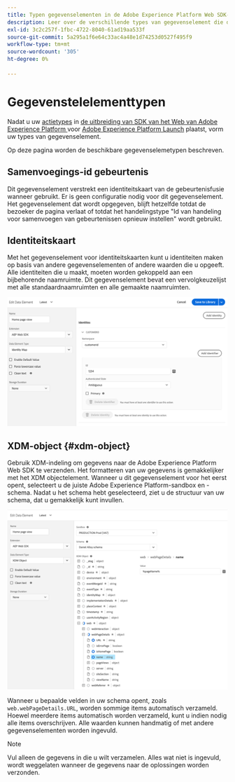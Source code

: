 ```yaml
---
title: Typen gegevenselementen in de Adobe Experience Platform Web SDK-extensie
description: Leer over de verschillende types van gegevenselement die door de uitbreiding van SDK van het Web van Adobe Experience Platform in Adobe Experience Platform Launch worden verstrekt.
exl-id: 3c2c257f-1fbc-4722-8040-61ad19aa533f
source-git-commit: 5a295a1f6e64c33ac4a48e1d74253d0527f495f9
workflow-type: tm+mt
source-wordcount: '305'
ht-degree: 0%

---
```


# Gegevenstelelementtypen

Nadat u uw [actietypes](action-types.md) in [de uitbreiding van SDK van het Web van Adobe Experience Platform ](web-sdk-extension-configuration.md) voor [Adobe Experience Platform Launch](https://experienceleague.adobe.com/docs/launch.html) plaatst, vorm uw types van gegevenselement.

Op deze pagina worden de beschikbare gegevenselemetypen beschreven.

## Samenvoegings-id gebeurtenis

Dit gegevenselement verstrekt een identiteitskaart van de gebeurtenisfusie wanneer gebruikt. Er is geen configuratie nodig voor dit gegevenselement. Het gegevenselement dat wordt opgegeven, blijft hetzelfde totdat de bezoeker de pagina verlaat of totdat het handelingstype &quot;Id van handeling voor samenvoegen van gebeurtenissen opnieuw instellen&quot; wordt gebruikt.

## Identiteitskaart

Met het gegevenselement voor identiteitskaarten kunt u identiteiten maken op basis van andere gegevenselementen of andere waarden die u opgeeft. Alle identiteiten die u maakt, moeten worden gekoppeld aan een bijbehorende naamruimte. Dit gegevenselement bevat een vervolgkeuzelijst met alle standaardnaamruimten en alle gemaakte naamruimten.

![](./assets/identity-map-data-element.png)

## XDM-object {#xdm-object}

Gebruik XDM-indeling om gegevens naar de Adobe Experience Platform Web SDK te verzenden. Het formatteren van uw gegevens is gemakkelijker met het XDM objectelement. Wanneer u dit gegevenselement voor het eerst opent, selecteert u de juiste Adobe Experience Platform-sandbox en -schema. Nadat u het schema hebt geselecteerd, ziet u de structuur van uw schema, dat u gemakkelijk kunt invullen.

![](./assets/XDM-object.png)

Wanneer u bepaalde velden in uw schema opent, zoals `web.webPageDetails.URL`, worden sommige items automatisch verzameld. Hoewel meerdere items automatisch worden verzameld, kunt u indien nodig alle items overschrijven. Alle waarden kunnen handmatig of met andere gegevenselementen worden ingevuld.

>[!NOTE]
>
>Vul alleen de gegevens in die u wilt verzamelen. Alles wat niet is ingevuld, wordt weggelaten wanneer de gegevens naar de oplossingen worden verzonden.
